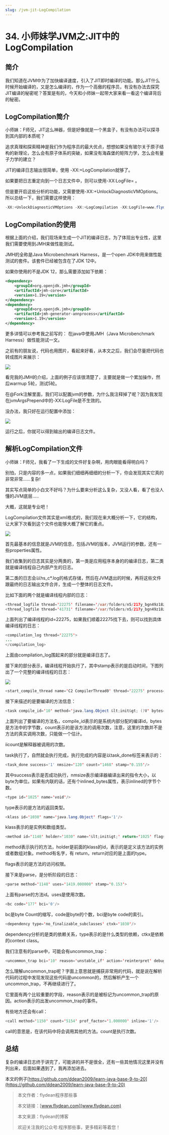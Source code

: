 ```yaml
---
slug: /jvm-jit-LogCompilation
---
```


# 34. 小师妹学JVM之:JIT中的LogCompilation

## 简介

我们知道在JVM中为了加快编译速度，引入了JIT即时编译的功能。那么JIT什么时候开始编译的，又是怎么编译的，作为一个高傲的程序员，有没有办法去探究JIT编译的秘密呢？答案是有的，今天和小师妹一起带大家来看一看这个编译背后的秘密。

## LogCompilation简介

小师妹：F师兄，JIT这么神器，但是好像就是一个黑盒子，有没有办法可以探寻到其内部的本质呢？

追求真理和探索精神是我们作为程序员的最大优点，想想如果没有玻尔关于原子结构的新理论，怎么会有原子体系的突破，如果没有海森堡的矩阵力学，怎么会有量子力学的建立？

JIT的编译日志输出很简单，使用 -XX:+LogCompilation就够了。

如果要把日志重定向到一个日志文件中，则可以使用-XX:LogFile= 。 

但是要开启这些分析的功能，又需要使用-XX:+UnlockDiagnosticVMOptions。 所以总结一下，我们需要这样使用：

~~~java
-XX:+UnlockDiagnosticVMOptions -XX:+LogCompilation -XX:LogFile=www.flydean.com.log
~~~

## LogCompilation的使用

根据上面的介绍，我们现场来生成一个JIT的编译日志，为了体现出专业性，这里我们需要使用到JMH来做性能测试。

JMH的全称是Java Microbenchmark Harness，是一个open JDK中用来做性能测试的套件。该套件已经被包含在了JDK 12中。

如果你使用的不是JDK 12，那么需要添加如下依赖：

~~~xml
<dependency>
    <groupId>org.openjdk.jmh</groupId>
    <artifactId>jmh-core</artifactId>
    <version>1.19</version>
</dependency>
<dependency>
    <groupId>org.openjdk.jmh</groupId>
    <artifactId>jmh-generator-annprocess</artifactId>
    <version>1.19</version>
</dependency>
~~~

更多详情可以参考我之前写的： 在java中使用JMH（Java Microbenchmark Harness）做性能测试一文。

之前有的朋友说，代码也用图片，看起来好看，从本文之后，我们会尽量把代码也转成图片来展示：

![](https://img-blog.csdnimg.cn/20200529101342389.png?x-oss-process=image/watermark,type_ZmFuZ3poZW5naGVpdGk,shadow_0,text_aHR0cDovL3d3dy5mbHlkZWFuLmNvbQ==,size_35,color_8F8F8F,t_70)

看完我的JMH的介绍，上面的例子应该很清楚了，主要就是做一个累加操作，然后warmup 5轮，测试5轮。

在@Fork注解里面，我们可以配置jvm的参数，为什么我注释掉了呢？因为我发现在jvmArgsPrepend中的-XX:LogFile是不生效的。

没办法，我只好在运行配置中添加：

![](https://img-blog.csdnimg.cn/20200529101742580.png?x-oss-process=image/watermark,type_ZmFuZ3poZW5naGVpdGk,shadow_0,text_aHR0cDovL3d3dy5mbHlkZWFuLmNvbQ==,size_35,color_8F8F8F,t_70)

运行之后，你就可以得到输出的编译日志文件。

## 解析LogCompilation文件

小师妹：F师兄，我看了一下生成的文件好复杂啊，用肉眼能看得明白吗？

别怕，只是内容的多一点，如果我们细细再细细的分析一下，你会发现其实它真的非常非常......复杂!

其实写点简单的小白文不好吗？为什么要来分析这么复杂，又没人看，看了也没人懂的JVM底层.....

大概，这就是专业吧！

LogCompilation文件其实是xml格式的，我们现在来大概分析一下，它的结构，让大家下次看到这个文件也能够大概了解它的重点。

![](https://img-blog.csdnimg.cn/20200529222302406.png?x-oss-process=image/watermark,type_ZmFuZ3poZW5naGVpdGk,shadow_0,text_aHR0cDovL3d3dy5mbHlkZWFuLmNvbQ==,size_35,color_8F8F8F,t_70)

首先最基本的信息就是JVM的信息，包括JVM的版本，JVM运行的参数，还有一些properties属性。

我们收集到的日志其实是分两类的，第一类是应用程序本身的的编译日志，第二类就是编译线程自己内部产生的日志。

第二类的日志会以hs_c*.log的格式存储，然后在JVM退出的时候，再将这些文件跟最终的日志输出文件合并，生成一个整体的日志文件。

比如下面的两个就是编译线程内部的日志：

~~~java
<thread_logfile thread='22275' filename='/var/folders/n5/217y_bgn49z18zvjch907xb00000gp/T//hs_c22275_pid83940.log'/>
<thread_logfile thread='41731' filename='/var/folders/n5/217y_bgn49z18zvjch907xb00000gp/T//hs_c41731_pid83940.log'/>
~~~

上面列出了编译线程的id=22275，如果我们顺着22275找下去，则可以找到具体编译线程的日志：

~~~java
<compilation_log thread='22275'>
...
</compilation_log>
~~~

上面由compilation_log围起来的部分就是编译日志了。

接下来的部分表示，编译线程开始执行了，其中stamp表示的是启动时间，下图列出了一个完整的编译线程的日志：

![](https://img-blog.csdnimg.cn/20200529224327438.png?x-oss-process=image/watermark,type_ZmFuZ3poZW5naGVpdGk,shadow_0,text_aHR0cDovL3d3dy5mbHlkZWFuLmNvbQ==,size_35,color_8F8F8F,t_70)

~~~java
<start_compile_thread name='C2 CompilerThread0' thread='22275' process='83940' stamp='0.058'/>
~~~

接下来描述的是要编译的方法信息：

~~~java
<task compile_id='10' method='java.lang.Object &lt;init&gt; ()V' bytes='1' count='1409' iicount='1409' stamp='0.153'>
~~~

上面列出了要编译的方法名，compile_id表示的是系统内部分配的编译id，bytes是方法中的字节数，count表示的是该方法的调用次数，注意，这里的次数并不是方法的真实调用次数，只能做一个估计。

iicount是解释器被调用的次数。

task执行了，自然就会执行完成，执行完成的内容是以task_done标签来表示的：

~~~java
<task_done success='1' nmsize='120' count='1468' stamp='0.155'/>
~~~

其中success表示是否成功执行，nmsize表示编译器编译出来的指令大小，以byte为单位。如果有内联的话，还有个inlined_bytes属性，表示inlined的字节个数。

~~~java
<type id='1025' name='void'/>
~~~

type表示的是方法的返回类型。

~~~java
<klass id='1030' name='java.lang.Object' flags='1'/>
~~~

klass表示的是实例和数组类型。

~~~java
<method id='1148' holder='1030' name='&lt;init&gt;' return='1025' flags='1' bytes='1' compile_id='1' compiler='c1' level='3' iicount='1419'/>
~~~

method表示执行的方法，holder是前面的klass的id，表示的是定义该方法的实例或者数组对象。method有名字，有
return，return对应的是上面的type。

flags表示的是方法的访问权限。

接下来是parse，是分析阶段的日志：

~~~java
<parse method='1148' uses='1419.000000' stamp='0.153'>
~~~

上面有parse的方法id。uses是使用次数。

~~~java
<bc code='177' bci='0'/>
~~~

bc是byte Count的缩写，code是byte的个数，bci是byte code的索引。

~~~java
<dependency type='no_finalizable_subclasses' ctxk='1030'/>
~~~

dependency分析的是类的依赖关系，type表示的是什么类型的依赖，ctkx是依赖的context class。

我们注意有的parse中，可能会有uncommon_trap：

~~~java
<uncommon_trap bci='10' reason='unstable_if' action='reinterpret' debug_id='0' comment='taken never'/>
~~~

怎么理解uncommon_trap呢？字面上意思就是捕获非常用的代码，就是说在解析代码的过程中发现发现这些代码是uncommon的，然后解析产生一个uncommon_trap，不再继续进行了。

它里面有两个比较重要的字段，reason表示的是被标记为uncommon_trap的原因。action表示的出发uncommon_trap的事件。

有些地方还会有call：

~~~java
<call method='1150' count='5154' prof_factor='1.000000' inline='1'/>
~~~

call的意思是，在该代码中将会调用其他的方法。count是执行次数。

## 总结

复杂的编译日志终于讲完了，可能讲的并不是很全，还有一些其他情况这里并没有列出来，后面如果遇到了，我再添加进去。

本文的例子[https://github.com/ddean2009/learn-java-base-9-to-20](https://github.com/ddean2009/learn-java-base-9-to-20)

> 本文作者：flydean程序那些事
> 
> 本文链接：[www.flydean.com](www.flydean.com)
> 
> 本文来源：flydean的博客
> 
> 欢迎关注我的公众号:程序那些事，更多精彩等着您！



















